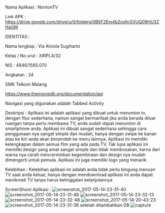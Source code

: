 Nama Aplikasi : NontonTV


Link APK : https://drive.google.com/drive/u/0/folders/0B5F2Em4b2oqfcGVUQ09HU3ZHaGM


IDENTITAS :

Nama lengkap      : Via Alviola Sugiharto

Kelas / No urut   : XIRPL4/32

NIS               : 4846/1565.070

Angkatan          : 24

SMK Telkom Malang


https://www.themoviedb.org/documentation/api


Navigasi yang digunakan adalah Tabbed Activity


Deskripsi :
Aplikasi ini adalah aplikasi yang dibuat untuk menonton tv, dengan fitur sederhana, namun sangat bermanfaat jika anda berada diluar ruangan tanpa perlu membawa TV, 
anda sudah dapat menonton di smartphone anda. Aplikasi ini dibuat sangat sederhana sehingga cara penggunaan nya sangat simple dan mudah, 
hanya dengan swipe ke kanan atau ke kiri anda akan berpindah ke menu lainnya. 
Aplikasi ini memiliki kelengkapan dalam semua film yang ada pada TV. Tak lupa aplikasi ini memiliki design yang amat sangat simple dan tidak membosakan, 
karna dari warna nya cerah mencerminkan kegembiraan dan design nya mudah dimengerti untuk pemula. 
Aplikasi ini juga memiliki logo yang menarik.


Kelebihan :
Kelebihan aplikasi ini adalah anda tidak perlu bingung mencari TV saat anda keluar, 
hanya dengan mendownload aplikasi ini anda dapat menikmati TV tanpa harus ketinggalan kelanjutannya


ScreenShoot Aplikasi :
![screenshot_2017-05-14-23-31-40](https://cloud.githubusercontent.com/assets/22119180/26036069/39beb46c-3901-11e7-85c2-3f3c9bcddcab.png)
![screenshot_2017-05-14-23-31-48](https://cloud.githubusercontent.com/assets/22119180/26036071/39c55dbc-3901-11e7-9c75-7d6a36a6be93.png)
![screenshot_2017-05-14-23-32-13](https://cloud.githubusercontent.com/assets/22119180/26036070/39c42f5a-3901-11e7-8684-eb00d4425b8d.png)
![screenshot_2017-05-14-23-32-48](https://cloud.githubusercontent.com/assets/22119180/26036072/39c5c1f8-3901-11e7-830f-397f52c83869.png)
![screenshot_2017-05-14-20-43-23](https://cloud.githubusercontent.com/assets/22119180/26036073/39ca0632-3901-11e7-81fe-3405ca67cbe2.png)
![screenshot_2017-05-14-23-31-36](https://cloud.githubusercontent.com/assets/22119180/26036074/39cad01c-3901-11e7-9777-d5f5076933aa.png)
setelah ditambahkan DB
![capture](https://user-images.githubusercontent.com/22119180/27064849-ad8d2e12-5023-11e7-9306-672719b0ae74.PNG)



